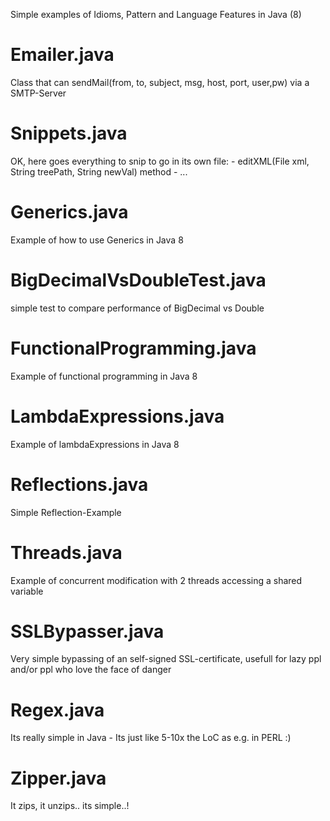 Simple examples of Idioms, Pattern and Language Features in Java (8)
# Emailer.java
  Class that can sendMail(from, to, subject, msg, host, port, user,pw) via a SMTP-Server
# Snippets.java
  OK, here goes everything to snip to go in its own file:
        - editXML(File xml, String treePath, String newVal) method
        - ...
# Generics.java
  Example of how to use Generics in Java 8
# BigDecimalVsDoubleTest.java
  simple test to compare performance of BigDecimal vs Double
# FunctionalProgramming.java
  Example of functional programming in Java 8
# LambdaExpressions.java
  Example of lambdaExpressions in Java 8
# Reflections.java
  Simple Reflection-Example
# Threads.java
  Example of concurrent modification with 2 threads accessing a shared variable
# SSLBypasser.java
  Very simple bypassing of an self-signed SSL-certificate, usefull for lazy ppl and/or ppl who love the face of danger
# Regex.java
  Its really simple in Java - Its just like 5-10x the LoC as e.g. in PERL :)
# Zipper.java
  It zips, it unzips.. its simple..!
